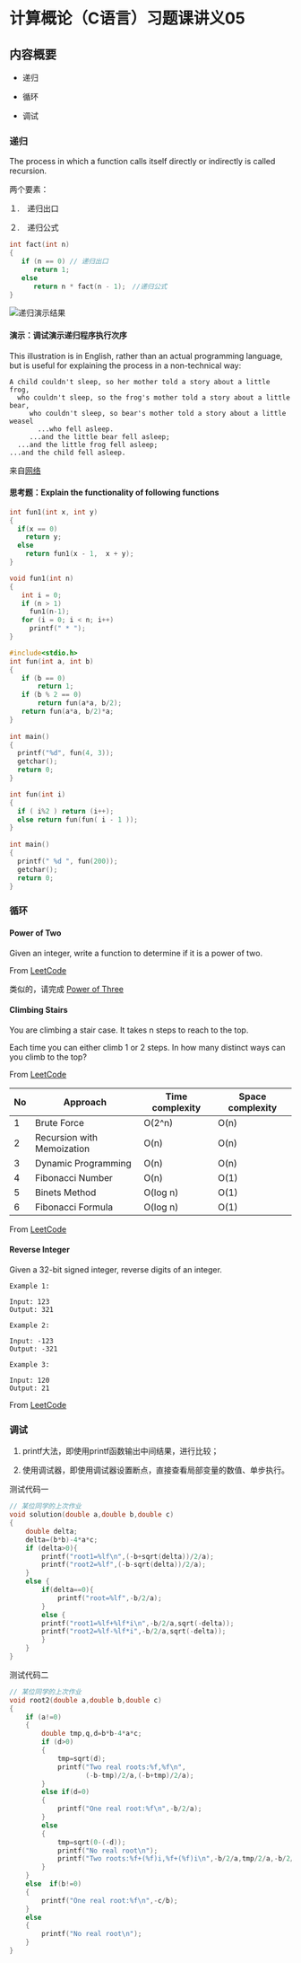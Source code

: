 # 计算概论（C语言）习题课讲义05

## 内容概要

- 递归

- 循环

- 调试

### 递归

The process in which a function calls itself directly or indirectly is called recursion.

两个要素：

１.　递归出口

２.　递归公式

```c
int fact(int n)
{
   if (n == 0) // 递归出口
      return 1;
   else
      return n * fact(n - 1);　//递归公式
}
```

![递归演示结果](./pic/1.png)

#### 演示：调试演示递归程序执行次序

This illustration is in English, rather than an actual programming language, but is useful for explaining the process in a non-technical way:

```shell
A child couldn't sleep, so her mother told a story about a little frog,
  who couldn't sleep, so the frog's mother told a story about a little bear,
     who couldn't sleep, so bear's mother told a story about a little weasel
       ...who fell asleep.
     ...and the little bear fell asleep;
  ...and the little frog fell asleep;
...and the child fell asleep.
```

来自[网络](https://stackoverflow.com/questions/126756/examples-of-recursive-functions)

#### 思考题：Explain the functionality of following functions

```c
int fun1(int x, int y)  
{
  if(x == 0)
    return y;
  else
    return fun1(x - 1,  x + y);
}
```

```c
void fun1(int n)
{
   int i = 0;
   if (n > 1)
     fun1(n-1);
   for (i = 0; i < n; i++)
     printf(" * ");
}
```

```c
#include<stdio.h>
int fun(int a, int b)
{
   if (b == 0)
       return 1;
   if (b % 2 == 0) 
       return fun(a*a, b/2);
   return fun(a*a, b/2)*a;
}
  
int main()
{
  printf("%d", fun(4, 3));
  getchar();
  return 0;
}
```

```c
int fun(int i)
{
  if ( i%2 ) return (i++);
  else return fun(fun( i - 1 ));
}
  
int main()
{
  printf(" %d ", fun(200));
  getchar();
  return 0;
}
```

### 循环

#### Power of Two

Given an integer, write a function to determine if it is a power of two.

From [LeetCode](https://leetcode.com/problems/power-of-two/)

类似的，请完成 [Power of Three](https://leetcode.com/problems/power-of-three/)

#### Climbing Stairs

You are climbing a stair case. It takes n steps to reach to the top.

Each time you can either climb 1 or 2 steps. In how many distinct ways can you climb to the top?

From [LeetCode](https://leetcode.com/problems/climbing-stairs/)

|No |Approach |Time complexity| Space complexity|
|--- |---     |---            | ---             |
|1   |Brute Force   |O(2^n)   | O(n)            |
|2   |Recursion with Memoization |O(n)  |  O(n) |
|3   |Dynamic Programming     | O(n)    |  O(n) |
|4   |Fibonacci Number        | O(n)    |  O(1) |
|5   |Binets Method           |O(log n) |  O(1) |
|6   |Fibonacci Formula       |O(log n) |  O(1) |

From [LeetCode](https://leetcode.com/articles/climbing-stairs/)

#### Reverse Integer

Given a 32-bit signed integer, reverse digits of an integer.

```shell
Example 1:

Input: 123
Output: 321
```

```shell
Example 2:

Input: -123
Output: -321
```

```shell
Example 3:

Input: 120
Output: 21
```

From [LeetCode](https://leetcode.com/articles/reverse-integer/)

### 调试

1. printf大法，即使用printf函数输出中间结果，进行比较；

2. 使用调试器，即使用调试器设置断点，直接查看局部变量的数值、单步执行。

测试代码一

```c
// 某位同学的上次作业
void solution(double a,double b,double c)
{
    double delta;
    delta=(b*b)-4*a*c;
    if (delta>0){
        printf("root1=%lf\n",(-b+sqrt(delta))/2/a);
        printf("root2=%lf",(-b-sqrt(delta))/2/a);
    }
    else {
        if(delta==0){
            printf("root=%lf",-b/2/a);
        }
        else {
        printf("root1=%lf+%lf*i\n",-b/2/a,sqrt(-delta));
        printf("root2=%lf-%lf*i",-b/2/a,sqrt(-delta));
        }
    }
}
```

测试代码二

```c
// 某位同学的上次作业
void root2(double a,double b,double c)
{
    if (a!=0)
    {
        double tmp,q,d=b*b-4*a*c;
        if (d>0)
        {
            tmp=sqrt(d);
            printf("Two real roots:%f,%f\n",
                   (-b-tmp)/2/a,(-b+tmp)/2/a);
        }
        else if(d=0)
        {
            printf("One real root:%f\n",-b/2/a);
        }
        else
        {
            tmp=sqrt(0-(-d));
            printf("No real root\n");
            printf("Two roots:%f+(%f)i,%f+(%f)i\n",-b/2/a,tmp/2/a,-b/2/a,-tmp/2/a);
        }
    }
    else  if(b!=0)
    {
        printf("One real root:%f\n",-c/b);
    }
    else
    {
        printf("No real root\n");
    }
}
```